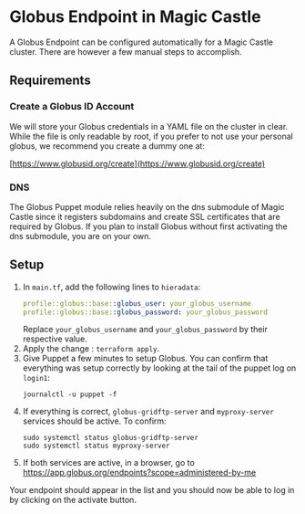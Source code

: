# Globus Endpoint in Magic Castle

A Globus Endpoint can be configured automatically for a Magic Castle cluster.
There are however a few manual steps to accomplish.

## Requirements
### Create a Globus ID Account

We will store your Globus credentials in a YAML file on the cluster in
clear. While the file is only readable by root, if you prefer to not use your
personal globus, we recommend you create a dummy one at:

[https://www.globusid.org/create](https://www.globusid.org/create)

### DNS

The Globus Puppet module relies heavily on the dns submodule of Magic Castle
since it registers subdomains and create SSL certificates that are required
by Globus. If you plan to install Globus without first activating the dns
submodule, you are on your own.

## Setup

1. In `main.tf`, add the following lines to `hieradata`:
    ```yaml
    profile::globus::base::globus_user: your_globus_username
    profile::globus::base::globus_password: your_globus_password
    ```
    Replace `your_globus_username` and `your_globus_password` by their respective value.
2. Apply the change : `terraform apply`.
3. Give Puppet a few minutes to setup Globus. You can confirm that
everything was setup correctly by looking at the tail of the puppet log on `login1`:
    ```
    journalctl -u puppet -f
    ```
4. If everything is correct, `globus-gridftp-server` and `myproxy-server`
services should be active. To confirm:
    ```
    sudo systemctl status globus-gridftp-server
    sudo systemctl status myproxy-server
    ```
5. If both services are active, in a browser, go to
https://app.globus.org/endpoints?scope=administered-by-me

Your endpoint should appear in the list and you should now be able to log in
by clicking on the activate button.